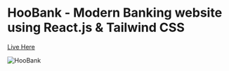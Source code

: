 # HooBank - Modern Banking website using React.js & Tailwind CSS

[Live Here](https://hoobank-13.netlify.app)

![HooBank](https://i.ibb.co/BK1Hn0x/Screenshot-2022-08-08-at-4-05-48-PM.png)
